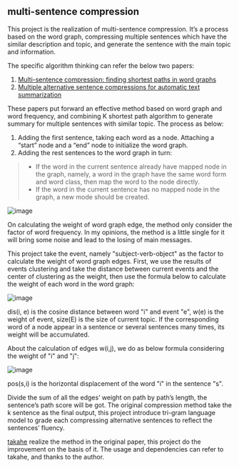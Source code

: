 ## multi-sentence compression

This project is the realization of multi-sentence compression. It’s a process based on the word graph, compressing multiple sentences which have the similar description and topic, and generate the sentence with the main topic and information. 

The specific algorithm thinking can refer the below two papers:

1. [Multi-sentence compression: finding shortest paths in word graphs](http://dl.acm.org/citation.cfm?id=1873818)
2. [Multiple alternative sentence compressions for automatic text summarization](http://www.umiacs.umd.edu/~dmzajic/papers/DUC2007.pdf)

These papers put forward an effective method based on word graph and word frequency, and combining K shortest path algorithm to generate summary for multiple sentences with similar topic. The process as below:

1. Adding the first sentence, taking each word as a node. Attaching a “start” node and a “end” node to initialize the word graph.
2. Adding the rest sentences to the word graph in turn:

> - If the word in the current sentence already have mapped node in the graph, namely, a word in the graph have the same word form and word class, then map the word to the node directly.
> - If the word in the current sentence has no mapped node in the graph, a new mode should be created.


![image](https://github.com/procyon-lotor/procyon-lotor.github.io/blob/master/img/2017/wordgraph.png?raw=false)

On calculating the weight of word graph edge, the method only consider the factor of word frequency. In my opinions, the method is a little single for it will bring some noise and lead to the losing of main messages.

This project take the event, namely "subject-verb-object" as the factor to calculate the weight of word graph edges. First, we use the results of events clustering and take the distance between current events and the center of clustering as the weight, then use the formula below to calculate the weight of each word in the word graph:

![image](https://github.com/procyon-lotor/procyon-lotor.github.io/blob/master/img/2017/msc_1.png?raw=false)

dis(i, e) is the cosine distance between word "i" and event "e", w(e) is the weight of event, size(E) is the size of current topic. If the corresponding word of a node appear in a sentence or several sentences many times, its weight will be accumulated. 

About the calculation of edges w(i,j), we do as below formula considering the weight of "i" and "j":

![image](https://github.com/procyon-lotor/procyon-lotor.github.io/blob/master/img/2017/msc_2.png?raw=false)

pos(s,i) is the horizontal displacement of the word "i" in the sentence "s". 

Divide the sum of all the edges’ weight on path by path’s length, the sentence’s path score will be got. The original compression method take the k sentence as the final output, this project introduce tri-gram language model to grade each compressing alternative sentences to reflect the sentences’ fluency.

[takahe](https://github.com/boudinfl/takahe) realize the method in the original paper, this project do the improvement on the basis of it. The usage and dependencies can refer to takahe, and thanks to the author.
